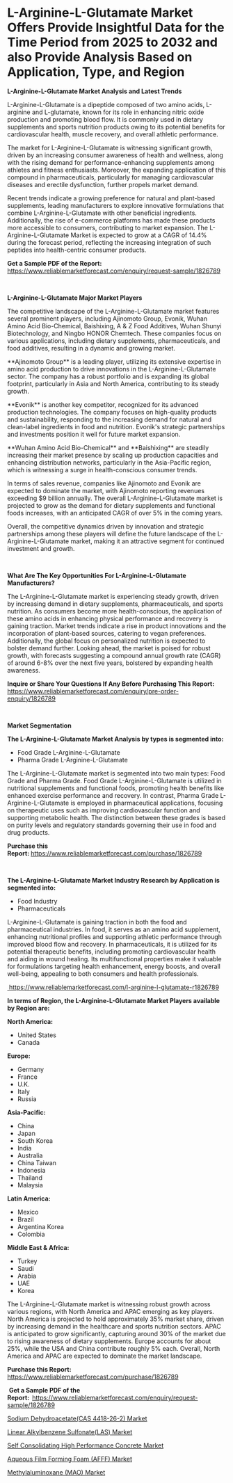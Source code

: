 <p><h1>L-Arginine-L-Glutamate Market Offers Provide Insightful Data for the Time Period from 2025 to 2032 and also Provide Analysis Based on Application, Type, and Region</h1></p><p><strong>L-Arginine-L-Glutamate Market Analysis and Latest Trends</strong></p>
<p><p>L-Arginine-L-Glutamate is a dipeptide composed of two amino acids, L-arginine and L-glutamate, known for its role in enhancing nitric oxide production and promoting blood flow. It is commonly used in dietary supplements and sports nutrition products owing to its potential benefits for cardiovascular health, muscle recovery, and overall athletic performance. </p><p>The market for L-Arginine-L-Glutamate is witnessing significant growth, driven by an increasing consumer awareness of health and wellness, along with the rising demand for performance-enhancing supplements among athletes and fitness enthusiasts. Moreover, the expanding application of this compound in pharmaceuticals, particularly for managing cardiovascular diseases and erectile dysfunction, further propels market demand. </p><p>Recent trends indicate a growing preference for natural and plant-based supplements, leading manufacturers to explore innovative formulations that combine L-Arginine-L-Glutamate with other beneficial ingredients. Additionally, the rise of e-commerce platforms has made these products more accessible to consumers, contributing to market expansion. The L-Arginine-L-Glutamate Market is expected to grow at a CAGR of 14.4% during the forecast period, reflecting the increasing integration of such peptides into health-centric consumer products.</p></p>
<p><strong>Get a Sample PDF of the Report:&nbsp;</strong> <a href="https://www.reliablemarketforecast.com/enquiry/request-sample/1826789?utm_campaign=1110&utm_medium=2&utm_source=Github&utm_content=ia&utm_term=03042025&utm_id=l-arginine-l-glutamate">https://www.reliablemarketforecast.com/enquiry/request-sample/1826789</a></p>
<p>&nbsp;</p>
<p><strong>L-Arginine-L-Glutamate Major Market Players</strong></p>
<p><p>The competitive landscape of the L-Arginine-L-Glutamate market features several prominent players, including Ajinomoto Group, Evonik, Wuhan Amino Acid Bio-Chemical, Baishixing, A & Z Food Additives, Wuhan Shunyi Biotechnology, and Ningbo HONOR Chemtech. These companies focus on various applications, including dietary supplements, pharmaceuticals, and food additives, resulting in a dynamic and growing market.</p><p>**Ajinomoto Group** is a leading player, utilizing its extensive expertise in amino acid production to drive innovations in the L-Arginine-L-Glutamate sector. The company has a robust portfolio and is expanding its global footprint, particularly in Asia and North America, contributing to its steady growth. </p><p>**Evonik** is another key competitor, recognized for its advanced production technologies. The company focuses on high-quality products and sustainability, responding to the increasing demand for natural and clean-label ingredients in food and nutrition. Evonik's strategic partnerships and investments position it well for future market expansion.</p><p>**Wuhan Amino Acid Bio-Chemical** and **Baishixing** are steadily increasing their market presence by scaling up production capacities and enhancing distribution networks, particularly in the Asia-Pacific region, which is witnessing a surge in health-conscious consumer trends.</p><p>In terms of sales revenue, companies like Ajinomoto and Evonik are expected to dominate the market, with Ajinomoto reporting revenues exceeding $9 billion annually. The overall L-Arginine-L-Glutamate market is projected to grow as the demand for dietary supplements and functional foods increases, with an anticipated CAGR of over 5% in the coming years. </p><p>Overall, the competitive dynamics driven by innovation and strategic partnerships among these players will define the future landscape of the L-Arginine-L-Glutamate market, making it an attractive segment for continued investment and growth.</p></p>
<p>&nbsp;</p>
<p><strong>What Are The Key Opportunities For L-Arginine-L-Glutamate Manufacturers?</strong></p>
<p><p>The L-Arginine-L-Glutamate market is experiencing steady growth, driven by increasing demand in dietary supplements, pharmaceuticals, and sports nutrition. As consumers become more health-conscious, the application of these amino acids in enhancing physical performance and recovery is gaining traction. Market trends indicate a rise in product innovations and the incorporation of plant-based sources, catering to vegan preferences. Additionally, the global focus on personalized nutrition is expected to bolster demand further. Looking ahead, the market is poised for robust growth, with forecasts suggesting a compound annual growth rate (CAGR) of around 6-8% over the next five years, bolstered by expanding health awareness.</p></p>
<p><strong>Inquire or Share Your Questions If Any Before Purchasing This Report:</strong> <a href="https://www.reliablemarketforecast.com/enquiry/pre-order-enquiry/1826789?utm_campaign=1110&utm_medium=2&utm_source=Github&utm_content=ia&utm_term=03042025&utm_id=l-arginine-l-glutamate">https://www.reliablemarketforecast.com/enquiry/pre-order-enquiry/1826789</a></p>
<p>&nbsp;</p>
<p><strong>Market Segmentation</strong></p>
<p><strong>The L-Arginine-L-Glutamate Market Analysis by types is segmented into:</strong></p>
<p><ul><li>Food Grade L-Arginine-L-Glutamate</li><li>Pharma Grade L-Arginine-L-Glutamate</li></ul></p>
<p><p>The L-Arginine-L-Glutamate market is segmented into two main types: Food Grade and Pharma Grade. Food Grade L-Arginine-L-Glutamate is utilized in nutritional supplements and functional foods, promoting health benefits like enhanced exercise performance and recovery. In contrast, Pharma Grade L-Arginine-L-Glutamate is employed in pharmaceutical applications, focusing on therapeutic uses such as improving cardiovascular function and supporting metabolic health. The distinction between these grades is based on purity levels and regulatory standards governing their use in food and drug products.</p></p>
<p><strong>Purchase this Report:&nbsp;</strong><a href="https://www.reliablemarketforecast.com/purchase/1826789?utm_campaign=1110&utm_medium=2&utm_source=Github&utm_content=ia&utm_term=03042025&utm_id=l-arginine-l-glutamate">https://www.reliablemarketforecast.com/purchase/1826789</a></p>
<p>&nbsp;</p>
<p><strong>The L-Arginine-L-Glutamate Market Industry Research by Application is segmented into:</strong></p>
<p><ul><li>Food Industry</li><li>Pharmaceuticals</li></ul></p>
<p><p>L-Arginine-L-Glutamate is gaining traction in both the food and pharmaceutical industries. In food, it serves as an amino acid supplement, enhancing nutritional profiles and supporting athletic performance through improved blood flow and recovery. In pharmaceuticals, it is utilized for its potential therapeutic benefits, including promoting cardiovascular health and aiding in wound healing. Its multifunctional properties make it valuable for formulations targeting health enhancement, energy boosts, and overall well-being, appealing to both consumers and health professionals.</p></p>
<p><a href="https://www.reliablemarketforecast.com/l-arginine-l-glutamate-r1826789?utm_campaign=1110&utm_medium=2&utm_source=Github&utm_content=ia&utm_term=03042025&utm_id=l-arginine-l-glutamate">&nbsp;https://www.reliablemarketforecast.com/l-arginine-l-glutamate-r1826789</a></p>
<p><strong>In terms of Region, the L-Arginine-L-Glutamate Market Players available by Region are:</strong></p>
<p>
    <p> <strong> North America: </strong>
        <ul>
            <li>United States</li>
            <li>Canada</li>
        </ul>
        </p> 
    <p> <strong> Europe: </strong>
        <ul>
            <li>Germany</li>
            <li>France</li>
            <li>U.K.</li>
            <li>Italy</li>
            <li>Russia</li>
        </ul>
        </p> 
    <p> <strong> Asia-Pacific: </strong>
        <ul>
            <li>China</li>
            <li>Japan</li>
            <li>South Korea</li>
            <li>India</li>
            <li>Australia</li>
            <li>China Taiwan</li>
            <li>Indonesia</li>
            <li>Thailand</li>
            <li>Malaysia</li>
        </ul>
        </p> 
    <p> <strong> Latin America: </strong>
        <ul>
            <li>Mexico</li>
            <li>Brazil</li>
            <li>Argentina Korea</li>
            <li>Colombia</li>
        </ul>
        </p> 
    <p> <strong> Middle East & Africa: </strong>
        <ul>
            <li>Turkey</li>
            <li>Saudi</li>
            <li>Arabia</li>
            <li>UAE</li>
            <li>Korea</li>
        </ul>
    </p>
    </p>
<p><p>The L-Arginine-L-Glutamate market is witnessing robust growth across various regions, with North America and APAC emerging as key players. North America is projected to hold approximately 35% market share, driven by increasing demand in the healthcare and sports nutrition sectors. APAC is anticipated to grow significantly, capturing around 30% of the market due to rising awareness of dietary supplements. Europe accounts for about 25%, while the USA and China contribute roughly 5% each. Overall, North America and APAC are expected to dominate the market landscape.</p></p>
<p><strong>Purchase this Report: </strong><a href="https://www.reliablemarketforecast.com/purchase/1826789?utm_campaign=1110&utm_medium=2&utm_source=Github&utm_content=ia&utm_term=03042025&utm_id=l-arginine-l-glutamate">https://www.reliablemarketforecast.com/purchase/1826789</a></p>
<p>&nbsp;<strong>Get a Sample PDF of the Report:&nbsp;&nbsp;</strong><a href="https://www.reliablemarketforecast.com/enquiry/request-sample/1826789?utm_campaign=1110&utm_medium=2&utm_source=Github&utm_content=ia&utm_term=03042025&utm_id=l-arginine-l-glutamate">https://www.reliablemarketforecast.com/enquiry/request-sample/1826789</a></p>
<p><strong></strong></p>
<p><p><a href="https://github.com/barlevsebako/Market-Research-Report-List-1/blob/main/sodium-dehydroacetatecas-4418-26-2-market.md?utm_campaign=1110&utm_medium=2&utm_source=Github&utm_content=ia&utm_term=03042025&utm_id=l-arginine-l-glutamate">Sodium Dehydroacetate(CAS 4418-26-2) Market</a></p><p><a href="https://github.com/tyreinhssan/Market-Research-Report-List-1/blob/main/linear-alkylbenzene-sulfonatelas-market.md?utm_campaign=1110&utm_medium=2&utm_source=Github&utm_content=ia&utm_term=03042025&utm_id=l-arginine-l-glutamate">Linear Alkylbenzene Sulfonate(LAS) Market</a></p><p><a href="https://github.com/luerabollevc/Market-Research-Report-List-1/blob/main/self-consolidating-high-performance-concrete-market.md?utm_campaign=1110&utm_medium=2&utm_source=Github&utm_content=ia&utm_term=03042025&utm_id=l-arginine-l-glutamate">Self Consolidating High Performance Concrete Market</a></p><p><a href="https://github.com/denighoylen1/Market-Research-Report-List-1/blob/main/aqueous-film-forming-foam-afff-market.md?utm_campaign=1110&utm_medium=2&utm_source=Github&utm_content=ia&utm_term=03042025&utm_id=l-arginine-l-glutamate">Aqueous Film Forming Foam (AFFF) Market</a></p><p><a href="https://github.com/aertsfecto0h/Market-Research-Report-List-1/blob/main/methylaluminoxane-mao-market.md?utm_campaign=1110&utm_medium=2&utm_source=Github&utm_content=ia&utm_term=03042025&utm_id=l-arginine-l-glutamate">Methylaluminoxane (MAO) Market</a></p></p>